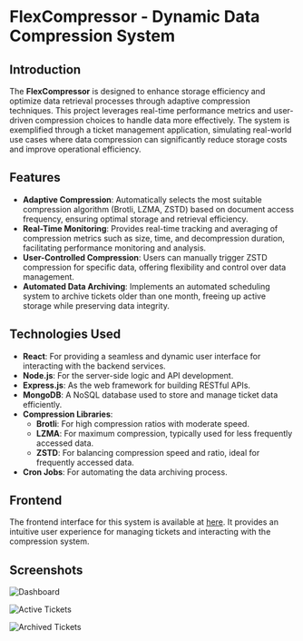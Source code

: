# FlexCompressor - Dynamic Data Compression System

## Introduction

The **FlexCompressor** is designed to enhance storage efficiency and optimize data retrieval processes through adaptive compression techniques. This project leverages real-time performance metrics and user-driven compression choices to handle data more effectively. The system is exemplified through a ticket management application, simulating real-world use cases where data compression can significantly reduce storage costs and improve operational efficiency.

## Features

- **Adaptive Compression**: Automatically selects the most suitable compression algorithm (Brotli, LZMA, ZSTD) based on document access frequency, ensuring optimal storage and retrieval efficiency.
- **Real-Time Monitoring**: Provides real-time tracking and averaging of compression metrics such as size, time, and decompression duration, facilitating performance monitoring and analysis.
- **User-Controlled Compression**: Users can manually trigger ZSTD compression for specific data, offering flexibility and control over data management.
- **Automated Data Archiving**: Implements an automated scheduling system to archive tickets older than one month, freeing up active storage while preserving data integrity.

## Technologies Used

- **React**: For providing a seamless and dynamic user interface for interacting with the backend services.
- **Node.js**: For the server-side logic and API development.
- **Express.js**: As the web framework for building RESTful APIs.
- **MongoDB**: A NoSQL database used to store and manage ticket data efficiently.
- **Compression Libraries**: 
  - **Brotli**: For high compression ratios with moderate speed.
  - **LZMA**: For maximum compression, typically used for less frequently accessed data.
  - **ZSTD**: For balancing compression speed and ratio, ideal for frequently accessed data.
- **Cron Jobs**: For automating the data archiving process.

## Frontend

The frontend interface for this system is available at [here](https://github.com/tusharkaran/ADT_frontend). It provides an intuitive user experience for managing tickets and interacting with the compression system.

## Screenshots
![Dashboard](https://github.com/user-attachments/assets/989af96d-a32a-4aee-9592-6917be6c267f)

![Active Tickets](https://github.com/user-attachments/assets/f680a97c-0fc1-4369-afe8-69e2868874e9)

![Archived Tickets](https://github.com/user-attachments/assets/d72d7a2c-234d-4d3c-a6c6-d70d0d9b785a)
